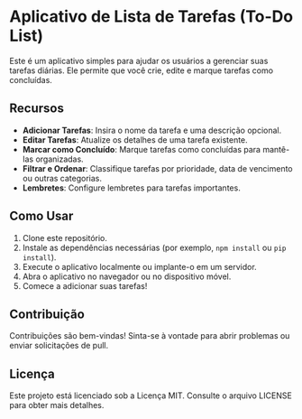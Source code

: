 # Aplicativo de Lista de Tarefas (To-Do List)

Este é um aplicativo simples para ajudar os usuários a gerenciar suas tarefas diárias. Ele permite que você crie, edite e marque tarefas como concluídas.

## Recursos

- **Adicionar Tarefas**: Insira o nome da tarefa e uma descrição opcional.
- **Editar Tarefas**: Atualize os detalhes de uma tarefa existente.
- **Marcar como Concluído**: Marque tarefas como concluídas para mantê-las organizadas.
- **Filtrar e Ordenar**: Classifique tarefas por prioridade, data de vencimento ou outras categorias.
- **Lembretes**: Configure lembretes para tarefas importantes.

## Como Usar

1. Clone este repositório.
2. Instale as dependências necessárias (por exemplo, `npm install` ou `pip install`).
3. Execute o aplicativo localmente ou implante-o em um servidor.
4. Abra o aplicativo no navegador ou no dispositivo móvel.
5. Comece a adicionar suas tarefas!

## Contribuição

Contribuições são bem-vindas! Sinta-se à vontade para abrir problemas ou enviar solicitações de pull.

## Licença

Este projeto está licenciado sob a Licença MIT. Consulte o arquivo LICENSE para obter mais detalhes.
